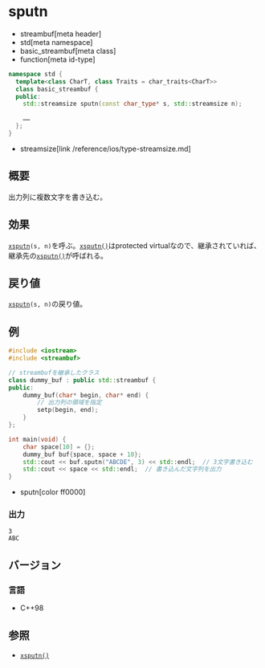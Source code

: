 # sputn
* streambuf[meta header]
* std[meta namespace]
* basic_streambuf[meta class]
* function[meta id-type]

```cpp
namespace std {
  template<class CharT, class Traits = char_traits<CharT>>
  class basic_streambuf {
  public:
    std::streamsize sputn(const char_type* s, std::streamsize n);

    ……
  };
}
```
* streamsize[link /reference/ios/type-streamsize.md]

## 概要
出力列に複数文字を書き込む。

## 効果
[`xsputn`](xsputn.md)`(s, n)`を呼ぶ。[`xsputn()`](xsputn.md)はprotected virtualなので、継承されていれば、継承先の[`xsputn()`](xsputn.md)が呼ばれる。

## 戻り値
[`xsputn`](xsputn.md)`(s, n)`の戻り値。

## 例
```cpp example
#include <iostream>
#include <streambuf>

// streambufを継承したクラス
class dummy_buf : public std::streambuf {
public:
    dummy_buf(char* begin, char* end) {
        // 出力列の領域を指定
        setp(begin, end);
    }
};

int main(void) {
    char space[10] = {};
    dummy_buf buf{space, space + 10};
    std::cout << buf.sputn("ABCDE", 3) << std::endl;  // 3文字書き込む
    std::cout << space << std::endl;  // 書き込んだ文字列を出力
}
```
* sputn[color ff0000]

### 出力
```
3
ABC
```

## バージョン
### 言語
- C++98

## 参照
- [`xsputn()`](xsputn.md)
